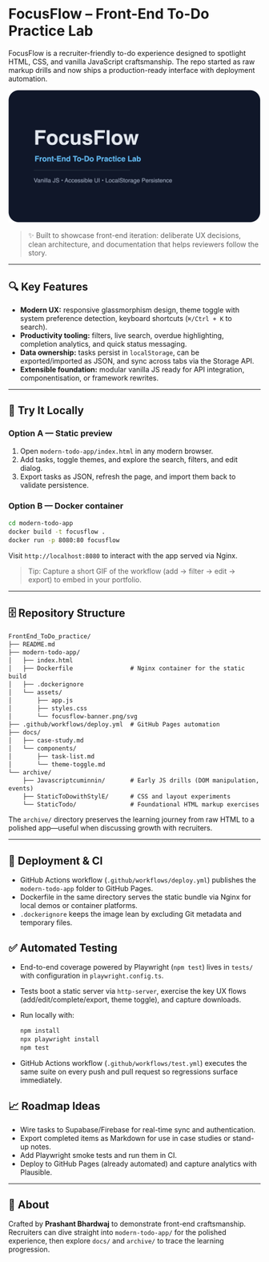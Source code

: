 # FocusFlow – Front-End To-Do Practice Lab

FocusFlow is a recruiter-friendly to-do experience designed to spotlight HTML, CSS, and vanilla JavaScript craftsmanship. The repo started as raw markup drills and now ships a production-ready interface with deployment automation.

![FocusFlow screenshot](modern-todo-app/assets/focusflow-banner.png)

> ✨ Built to showcase front-end iteration: deliberate UX decisions, clean architecture, and documentation that helps reviewers follow the story.

---

## 🔍 Key Features

- **Modern UX:** responsive glassmorphism design, theme toggle with system preference detection, keyboard shortcuts (`⌘/Ctrl + K` to search).
- **Productivity tooling:** filters, live search, overdue highlighting, completion analytics, and quick status messaging.
- **Data ownership:** tasks persist in `localStorage`, can be exported/imported as JSON, and sync across tabs via the Storage API.
- **Extensible foundation:** modular vanilla JS ready for API integration, componentisation, or framework rewrites.

---

## 🧪 Try It Locally

### Option A — Static preview

1. Open `modern-todo-app/index.html` in any modern browser.
2. Add tasks, toggle themes, and explore the search, filters, and edit dialog.
3. Export tasks as JSON, refresh the page, and import them back to validate persistence.

### Option B — Docker container

```bash
cd modern-todo-app
docker build -t focusflow .
docker run -p 8080:80 focusflow
```

Visit `http://localhost:8080` to interact with the app served via Nginx.

> Tip: Capture a short GIF of the workflow (add → filter → edit → export) to embed in your portfolio.

---

## 🗄️ Repository Structure

```
FrontEnd_ToDo_practice/
├── README.md
├── modern-todo-app/
│   ├── index.html
│   ├── Dockerfile                # Nginx container for the static build
│   ├── .dockerignore
│   └── assets/
│       ├── app.js
│       ├── styles.css
│       └── focusflow-banner.png/svg
├── .github/workflows/deploy.yml  # GitHub Pages automation
├── docs/
│   ├── case-study.md
│   └── components/
│       ├── task-list.md
│       └── theme-toggle.md
└── archive/
    ├── Javascriptcuminnin/       # Early JS drills (DOM manipulation, events)
    ├── StaticToDowithStylE/      # CSS and layout experiments
    └── StaticTodo/               # Foundational HTML markup exercises
```

The `archive/` directory preserves the learning journey from raw HTML to a polished app—useful when discussing growth with recruiters.

---

## 🚀 Deployment & CI

- GitHub Actions workflow (`.github/workflows/deploy.yml`) publishes the `modern-todo-app` folder to GitHub Pages.
- Dockerfile in the same directory serves the static bundle via Nginx for local demos or container platforms.
- `.dockerignore` keeps the image lean by excluding Git metadata and temporary files.

## ✅ Automated Testing

- End-to-end coverage powered by Playwright (`npm test`) lives in `tests/` with configuration in `playwright.config.ts`.
- Tests boot a static server via `http-server`, exercise the key UX flows (add/edit/complete/export, theme toggle), and capture downloads.
- Run locally with:

  ```bash
  npm install
  npx playwright install
  npm test
  ```

- GitHub Actions workflow (`.github/workflows/test.yml`) executes the same suite on every push and pull request so regressions surface immediately.

## 📈 Roadmap Ideas

- Wire tasks to Supabase/Firebase for real-time sync and authentication.
- Export completed items as Markdown for use in case studies or stand-up notes.
- Add Playwright smoke tests and run them in CI.
- Deploy to GitHub Pages (already automated) and capture analytics with Plausible.

---

## 🤝 About

Crafted by **Prashant Bhardwaj** to demonstrate front-end craftsmanship. Recruiters can dive straight into `modern-todo-app/` for the polished experience, then explore `docs/` and `archive/` to trace the learning progression.
